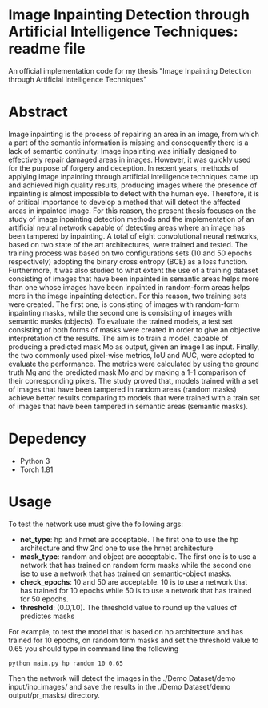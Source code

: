# Image Inpainting Detection through Artificial Intelligence Techniques: readme file
 An official implementation code for my thesis "Image Inpainting Detection through Artificial Intelligence Techniques"
 
 # Abstract 
Image inpainting is the process of repairing an area in an image, from which a part of the semantic information is missing and consequently there is a lack of semantic continuity. Image inpainting was initially designed to effectively repair damaged areas in images. Ηowever, it was quickly used for the purpose of forgery and deception. In recent years, methods of applying image inpainting through artificial intelligence techniques came up and achieved high quality results, producing images where the presence  of inpainting is almost impossible to detect with the human eye. Therefore, it is of critical importance to develop a method that will detect the affected areas in inpainted image. For this reason, the present thesis focuses on the study of image inpainting detection methods and the implementation of an artificial neural network capable of detecting areas where an image has been tampered by inpainting. A total of eight convolutional neural networks, based on two state of the art architectures, were trained and tested. The training process was based on two configurations sets (10 and 50 epochs respectively) adopting the binary cross entropy (BCE) as a loss function. Furthermore, it was also  studied to what extent the use of a training dataset consisting of images that have been inpainted in semantic areas helps more than one whose images have been inpainted in random-form areas helps more in the image inpainting detection. For this reason, two training sets were created. The first one, is consisting of images with random-form inpainting masks, while the second one is consisting of images with semantic masks (objects). To evaluate the trained models, a test set consisting of both forms of masks were created in order to give an objective interpretation of the results. The aim is to train a model, capable of producing a predicted mask Mo as output, given an image I as input. Finally, the two commonly used pixel-wise metrics, IoU and AUC, were adopted to evaluate the performance. The metrics were calculated by using the ground truth Mg and the predicted mask Mo and by making a 1-1 comparison of their corresponding pixels. Τhe study proved that, models trained with a set of images that have been tampered in random areas (random masks) achieve better results comparing to models that were trained with a train set of images that have been tampered in semantic areas (semantic masks).

 # Depedency 
 - Python 3
 - Torch 1.81

 # Usage 
To test the network use must give the following args:
- **net_type**: hp and hrnet are acceptable. The first one to use the hp architecture and thw 2nd one to use the hrnet architecture
- **mask_type**: random and object are acceptable. The first one is to use a network that has trained on random form masks while the second one ise to use a network that has trained on semantic-object masks.
- **check_epochs**: 10 and 50 are acceptable. 10 is to use a network that has trained for 10 epochs while 50 is to use a network that has trained for 50 epochs.
- **threshold**: (0.0,1.0). The threshold value to round up the values of predictes masks

For example, to test the model that is based on hp architecture and has trained for 10 epochs, on random form masks and set the threshold value to 0.65 you should type in command line the following 
```
python main.py hp random 10 0.65
```

Then the network will detect the images in the ./Demo Dataset/demo input/inp_images/ and save the results in the ./Demo Dataset/demo output/pr_masks/ directory.


